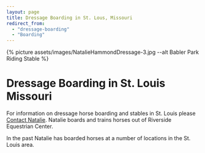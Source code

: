 ```yaml
---
layout: page
title: Dressage Boarding in St. Lous, Missouri
redirect_from: 
  - "dressage-boarding"
  - "Boarding"
---
```


{% picture assets/images/NatalieHammondDressage-3.jpg --alt Babler Park Riding Stable %}

# Dressage Boarding in St. Louis Missouri

For information on dressage horse boarding and stables in St. Louis please [Contact Natalie](/contact). Natalie boards and trains horses out of Riverside Equestrian Center. 

In the past Natalie has boarded horses at a number of locations in the St. Louis area.
